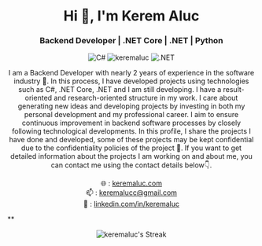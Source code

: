 <h1 align="center">Hi 👋, I'm Kerem Aluc</h1>
<h3 align="center">Backend Developer | .NET Core | .NET | Python</h3>

<p align="center">
 <img src="https://img.shields.io/badge/-CSharp-239120?logo=csharp&logoColor=white&style=flat-square" alt="C#" /> 
  <img src="https://komarev.com/ghpvc/?username=keremaluc&label=Profile%20views&color=0e40b4&style=flat-square" alt="keremaluc" />
<img src="https://img.shields.io/badge/-.NET-512BD4?logo=dotnet&logoColor=white&style=flat-square" alt=".NET" />
</p>



<p align="center">
  I am a Backend Developer with nearly 2 years of experience in the software industry 🌱. In this process, I have developed projects using technologies such as C#, .NET Core, .NET and I am still developing. I have a result-oriented and research-oriented structure in my work. I care about generating new ideas and developing projects by investing in both my personal development and my professional career. I aim to ensure continuous improvement in backend software processes by closely following technological developments. In this profile, I share the projects I have done and developed, some of these projects may be kept confidential due to the confidentiality policies of the project 🔗. If you want to get detailed information about the projects I am working on and about me, you can contact me using the contact details below👇.
</p>

<p align="center">
  🌐 : <a href="https://keremaluc.com">keremaluc.com</a> <br />
  📫 : <a href="mailto:keremalucc@gmail.com">keremalucc@gmail.com</a> <br />
  💼 : <a href="https://linkedin.com/in/keremaluc">linkedin.com/in/keremaluc</a>
</p>

**<p align="center">
  <img src="https://github-readme-streak-stats.herokuapp.com/?user=keremaluc&theme=dark&hide_border=false" alt="keremaluc's Streak" />
</p>
